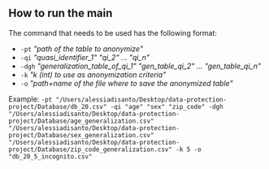 ## How to run the main
The command that needs to be used has the following format:
+ `-pt` *"path of the table to anonymize"* 
+ `-qi` *"quasi_identifier_1" "qi_2" ... "qi_n"* 
+ `-dgh` *"generalization_table_of_qi_1" "gen_table_qi_2" ... "gen_table_qi_n"*
+ `-k` *"k (int) to use as anonymization criteria"*
+ `-o` *"path+name of the file where to save the anonymized table"*

Example:
`-pt "/Users/alessiadisanto/Desktop/data-protection-project/Database/db_20.csv" -qi "age" "sex" "zip_code" -dgh "/Users/alessiadisanto/Desktop/data-protection-project/Database/age_generalization.csv" "/Users/alessiadisanto/Desktop/data-protection-project/Database/sex_generalization.csv" "/Users/alessiadisanto/Desktop/data-protection-project/Database/zip_code_generalization.csv" -k 5 -o "db_20_5_incognito.csv"`
